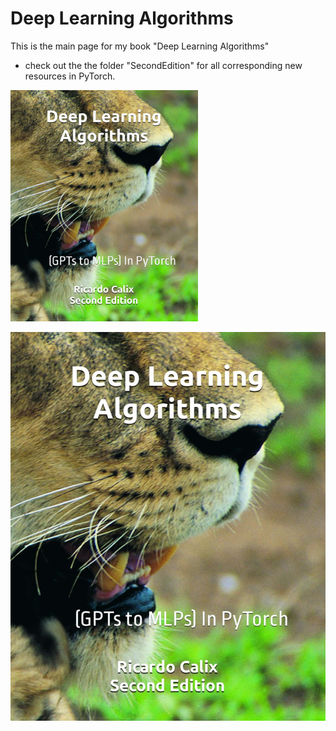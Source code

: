 # Deep Learning Algorithms

This is the main page for my book "Deep Learning Algorithms"

* check out the the folder "SecondEdition" for all corresponding new resources in PyTorch.

<img src="dla2_torch.jpeg" alt="image" width="300" height="auto">

[![book](dla2_torch.jpeg)](https://www.amazon.com/Deep-Learning-Algorithms-PyTorch-GPTs/dp/B0CQYLGVYD/ref=sr_1_2?dib=eyJ2IjoiMSJ9.1H-_EmAkA7QjXn-UnznenrLgmMseUQvSZRJ5g8aeAXJhChh1BGdVsMx7y5mVEjPCqNjCJ51ZQtdtMb8AuEm9FnUX8aR2CIvJF7LgTXOiNAk.VZYqA6Omm9PmZt8MGtoZw2eMmz-kJSoCu1JVREeDhTY&dib_tag=se&qid=1705180199&refinements=p_27%3ARicardo+A+Calix&s=books&sr=1-2&text=Ricardo+A+Calix)

